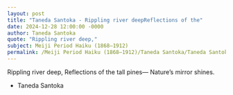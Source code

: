 ```yaml
---
layout: post
title: "Taneda Santoka - Rippling river deepReflections of the"
date: 2024-12-28 12:00:00 -0000
author: Taneda Santoka
quote: "Rippling river deep,"
subject: Meiji Period Haiku (1868–1912)
permalink: /Meiji Period Haiku (1868–1912)/Taneda Santoka/Taneda Santoka - Rippling river deepReflections of the
---
```


Rippling river deep,
Reflections of the tall pines—
Nature’s mirror shines.

- Taneda Santoka
